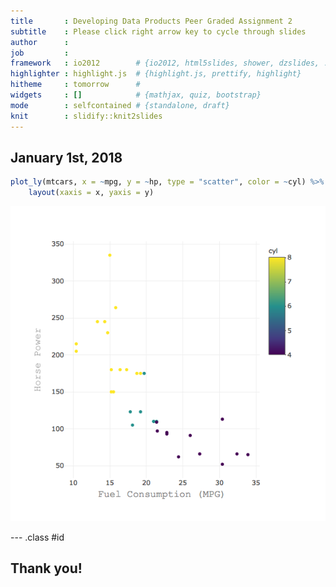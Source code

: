 ```yaml
---
title       : Developing Data Products Peer Graded Assignment 2
subtitle    : Please click right arrow key to cycle through slides
author      : 
job         : 
framework   : io2012        # {io2012, html5slides, shower, dzslides, ...}
highlighter : highlight.js  # {highlight.js, prettify, highlight}
hitheme     : tomorrow      # 
widgets     : []            # {mathjax, quiz, bootstrap}
mode        : selfcontained # {standalone, draft}
knit        : slidify::knit2slides
---
```


## January 1st, 2018
```r
plot_ly(mtcars, x = ~mpg, y = ~hp, type = "scatter", color = ~cyl) %>%
    layout(xaxis = x, yaxis = y)
```
![plot of chunk unnamed-chunk-1](assets/fig/unnamed-chunk-1-1.png)

--- .class #id 

## Thank you!




